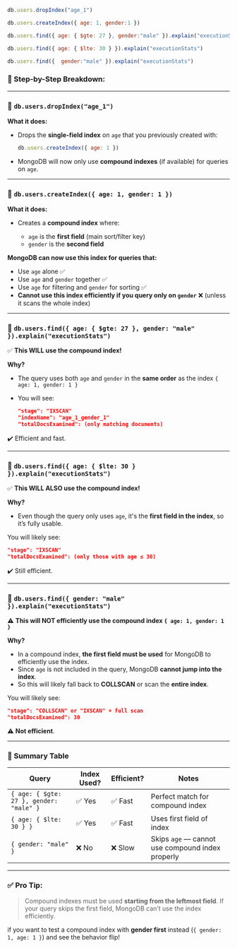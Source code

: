 ```js
db.users.dropIndex("age_1")

db.users.createIndex({ age: 1, gender:1 })

db.users.find({ age: { $gte: 27 }, gender:"male" }).explain("executionStats")

db.users.find({ age: { $lte: 30 } }).explain("executionStats")

db.users.find({  gender:"male" }).explain("executionStats")

```

### 🔧 Step-by-Step Breakdown:

---

### 🔹 `db.users.dropIndex("age_1")`

**What it does:**

* Drops the **single-field index** on `age` that you previously created with:

  ```js
  db.users.createIndex({ age: 1 })
  ```
* MongoDB will now only use **compound indexes** (if available) for queries on `age`.

---

### 🔹 `db.users.createIndex({ age: 1, gender: 1 })`

**What it does:**

* Creates a **compound index** where:

  * `age` is the **first field** (main sort/filter key)
  * `gender` is the **second field**

**MongoDB can now use this index for queries that:**

* Use `age` alone ✅
* Use `age` and `gender` together ✅
* Use `age` for filtering and `gender` for sorting ✅
* **Cannot use this index efficiently if you query only on `gender`** ❌ (unless it scans the whole index)

---

### 🔹 `db.users.find({ age: { $gte: 27 }, gender: "male" }).explain("executionStats")`

✅ **This WILL use the compound index!**

**Why?**

* The query uses both `age` and `gender` in the **same order** as the index `{ age: 1, gender: 1 }`
* You will see:

  ```json
  "stage": "IXSCAN"
  "indexName": "age_1_gender_1"
  "totalDocsExamined": (only matching documents)
  ```

✔️ Efficient and fast.

---

### 🔹 `db.users.find({ age: { $lte: 30 } }).explain("executionStats")`

✅ **This WILL ALSO use the compound index!**

**Why?**

* Even though the query only uses `age`, it's the **first field in the index**, so it’s fully usable.

You will likely see:

```json
"stage": "IXSCAN"
"totalDocsExamined": (only those with age ≤ 30)
```

✔️ Still efficient.

---

### 🔹 `db.users.find({ gender: "male" }).explain("executionStats")`

⚠️ **This will NOT efficiently use the compound index `{ age: 1, gender: 1 }`**

**Why?**

* In a compound index, **the first field must be used** for MongoDB to efficiently use the index.
* Since `age` is not included in the query, MongoDB **cannot jump into the index**.
* So this will likely fall back to **COLLSCAN** or scan the **entire index**.

You will likely see:

```json
"stage": "COLLSCAN" or "IXSCAN" + full scan
"totalDocsExamined": 30
```

⚠️ **Not efficient**.

---

### 📌 Summary Table

| Query                                   | Index Used? | Efficient? | Notes                                            |
| --------------------------------------- | ----------- | ---------- | ------------------------------------------------ |
| `{ age: { $gte: 27 }, gender: "male" }` | ✅ Yes       | ✅ Fast     | Perfect match for compound index                 |
| `{ age: { $lte: 30 } }`                 | ✅ Yes       | ✅ Fast     | Uses first field of index                        |
| `{ gender: "male" }`                    | ❌ No        | ❌ Slow     | Skips `age` — cannot use compound index properly |

---

### ✅ Pro Tip:

> Compound indexes must be used **starting from the leftmost field**. If your query skips the first field, MongoDB can’t use the index efficiently.

if you want to test a compound index with **gender first** instead (`{ gender: 1, age: 1 }`) and see the behavior flip!
